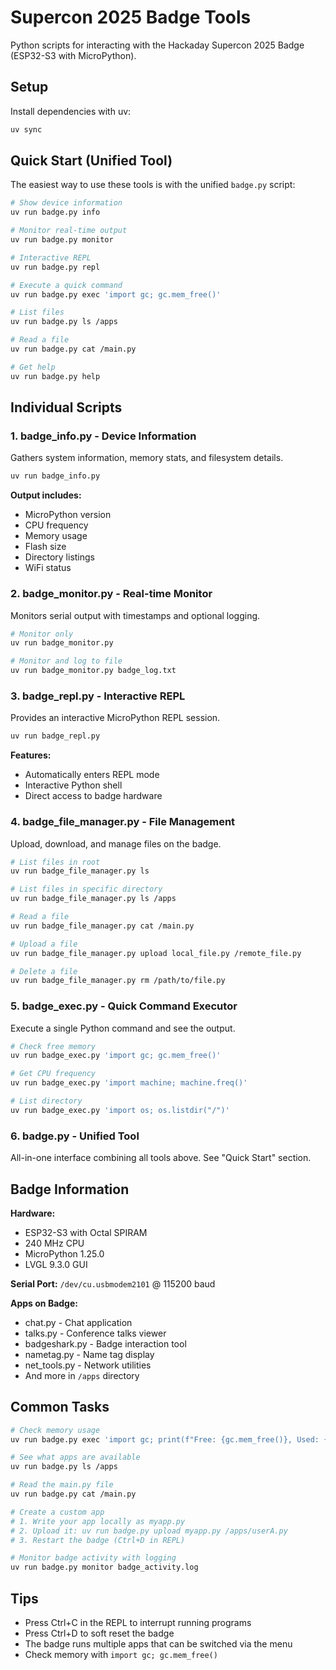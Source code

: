 # Supercon 2025 Badge Tools

Python scripts for interacting with the Hackaday Supercon 2025 Badge (ESP32-S3 with MicroPython).

## Setup

Install dependencies with uv:
```bash
uv sync
```

## Quick Start (Unified Tool)

The easiest way to use these tools is with the unified `badge.py` script:

```bash
# Show device information
uv run badge.py info

# Monitor real-time output
uv run badge.py monitor

# Interactive REPL
uv run badge.py repl

# Execute a quick command
uv run badge.py exec 'import gc; gc.mem_free()'

# List files
uv run badge.py ls /apps

# Read a file
uv run badge.py cat /main.py

# Get help
uv run badge.py help
```

## Individual Scripts

### 1. badge_info.py - Device Information
Gathers system information, memory stats, and filesystem details.

```bash
uv run badge_info.py
```

**Output includes:**
- MicroPython version
- CPU frequency
- Memory usage
- Flash size
- Directory listings
- WiFi status

### 2. badge_monitor.py - Real-time Monitor
Monitors serial output with timestamps and optional logging.

```bash
# Monitor only
uv run badge_monitor.py

# Monitor and log to file
uv run badge_monitor.py badge_log.txt
```

### 3. badge_repl.py - Interactive REPL
Provides an interactive MicroPython REPL session.

```bash
uv run badge_repl.py
```

**Features:**
- Automatically enters REPL mode
- Interactive Python shell
- Direct access to badge hardware

### 4. badge_file_manager.py - File Management
Upload, download, and manage files on the badge.

```bash
# List files in root
uv run badge_file_manager.py ls

# List files in specific directory
uv run badge_file_manager.py ls /apps

# Read a file
uv run badge_file_manager.py cat /main.py

# Upload a file
uv run badge_file_manager.py upload local_file.py /remote_file.py

# Delete a file
uv run badge_file_manager.py rm /path/to/file.py
```

### 5. badge_exec.py - Quick Command Executor
Execute a single Python command and see the output.

```bash
# Check free memory
uv run badge_exec.py 'import gc; gc.mem_free()'

# Get CPU frequency
uv run badge_exec.py 'import machine; machine.freq()'

# List directory
uv run badge_exec.py 'import os; os.listdir("/")'
```

### 6. badge.py - Unified Tool
All-in-one interface combining all tools above. See "Quick Start" section.

## Badge Information

**Hardware:**
- ESP32-S3 with Octal SPIRAM
- 240 MHz CPU
- MicroPython 1.25.0
- LVGL 9.3.0 GUI

**Serial Port:** `/dev/cu.usbmodem2101` @ 115200 baud

**Apps on Badge:**
- chat.py - Chat application
- talks.py - Conference talks viewer
- badgeshark.py - Badge interaction tool
- nametag.py - Name tag display
- net_tools.py - Network utilities
- And more in `/apps` directory

## Common Tasks

```bash
# Check memory usage
uv run badge.py exec 'import gc; print(f"Free: {gc.mem_free()}, Used: {gc.mem_alloc()}")'

# See what apps are available
uv run badge.py ls /apps

# Read the main.py file
uv run badge.py cat /main.py

# Create a custom app
# 1. Write your app locally as myapp.py
# 2. Upload it: uv run badge.py upload myapp.py /apps/userA.py
# 3. Restart the badge (Ctrl+D in REPL)

# Monitor badge activity with logging
uv run badge.py monitor badge_activity.log
```

## Tips

- Press Ctrl+C in the REPL to interrupt running programs
- Press Ctrl+D to soft reset the badge
- The badge runs multiple apps that can be switched via the menu
- Check memory with `import gc; gc.mem_free()`
